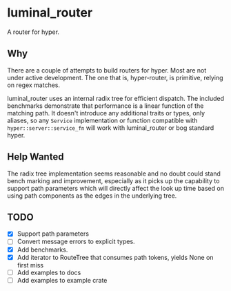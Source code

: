 # luminal_router

A router for hyper.

## Why

There are a couple of attempts to build routers for hyper. Most are not under
active development. The one that is, hyper-router, is primitive, relying on
regex matches.

luminal_router uses an internal radix tree for efficient dispatch. The included
benchmarks demonstrate that performance is a linear function of the matching
path. It doesn't introduce any additional traits or types, only aliases, so any
`Service` implementation or function compatible with
`hyper::server::service_fn` will work with luminal_router or bog standard
hyper.

## Help Wanted

The radix tree implementation seems reasonable and no doubt could stand bench
marking and improvement, especially as it picks up the capability to support
path parameters which will directly affect the look up time based on using path
components as the edges in the underlying tree.

## TODO

* [x] Support path parameters
* [ ] Convert message errors to explicit types.
* [x] Add benchmarks.
* [x] Add iterator to RouteTree that consumes path tokens, yields None on first miss
* [ ] Add examples to docs
* [ ] Add examples to example crate
